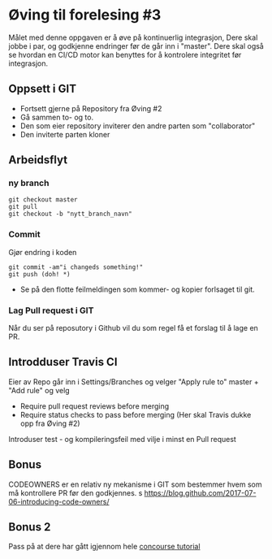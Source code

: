 # Øving til forelesing #3

Målet med denne oppgaven er å øve på kontinuerlig integrasjon, Dere skal jobbe i par, og godkjenne endringer før de går inn i "master".
Dere skal også se hvordan en CI/CD motor kan benyttes for å kontrolere integritet før integrasjon. 


## Oppsett i GIT

* Fortsett gjerne på Repository fra Øving #2
* Gå sammen to- og to. 
* Den som eier repository inviterer den andre parten som "collaborator"
* Den inviterte parten kloner 

## Arbeidsflyt 


### ny branch 
```
git checkout master
git pull
git checkout -b "nytt_branch_navn"
```

### Commit 

Gjør endring i koden 
```
git commit -am"i changeds something!"
git push (doh! *)
```

* Se på den flotte feilmeldingen som kommer- og kopier forlsaget til git. 

### Lag Pull request i GIT

Når du ser på reposutory i Github vil du som regel få et forslag til å lage en PR.

## Introdduser Travis CI 

Eier av Repo går inn i Settings/Branches og velger "Apply rule to" master + "Add rule" og velg 

* Require pull request reviews before merging
* Require status checks to pass before merging (Her skal Travis dukke opp fra Øving #2)





Introduser test - og kompileringsfeil med vilje i minst en Pull request

## Bonus 

CODEOWNERS er en relativ ny mekanisme i GIT som bestemmer hvem som må kontrollere PR før den godkjennes. s
https://blog.github.com/2017-07-06-introducing-code-owners/

## Bonus 2

Pass på at dere har gått igjennom hele [concourse tutorial](https://concoursetutorial.com/)
